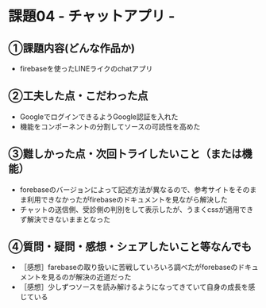 # 課題04 - チャットアプリ - 

## ①課題内容(どんな作品か)
- firebaseを使ったLINEライクのchatアプリ

## ②工夫した点・こだわった点
- GoogleでログインできるようGoogle認証を入れた
- 機能をコンポーネントの分割してソースの可読性を高めた

## ③難しかった点・次回トライしたいこと（または機能）
- forebaseのバージョンによって記述方法が異なるので、参考サイトをそのまま利用できなかったがfirebaseのドキュメントを見ながら解決した
- チャットの送信側、受診側の判別をして表示したが、うまくcssが適用できず解決できないままとなった

## ④質問・疑問・感想・シェアしたいこと等なんでも
- ［感想］farebaseの取り扱いに苦戦していろいろ調べたがforebaseのドキュメントを見るのが解決の近道だった
- ［感想］少しずつソースを読み解けるようになってきていて自身の成長を感じている